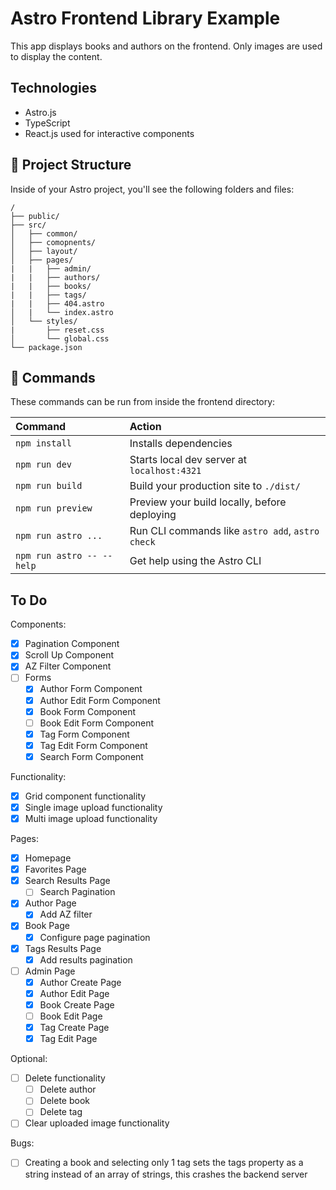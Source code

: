 # Astro Frontend Library Example
This app displays books and authors on the frontend. Only images are used to display the content.

## Technologies
- Astro.js
- TypeScript
- React.js used for interactive components

## 🚀 Project Structure

Inside of your Astro project, you'll see the following folders and files:

```text
/
├── public/
├── src/
│   ├── common/
│   ├── comopnents/
│   ├── layout/
│   ├── pages/
|   |   ├── admin/
|   |   ├── authors/
|   |   ├── books/
|   |   ├── tags/
|   |   ├── 404.astro
│   |   └── index.astro
│   └── styles/
|       ├── reset.css
│       └── global.css
└── package.json
```


## 🧞 Commands

These commands can be run from inside the frontend directory:

| Command                   | Action                                           |
| :------------------------ | :----------------------------------------------- |
| `npm install`             | Installs dependencies                            |
| `npm run dev`             | Starts local dev server at `localhost:4321`      |
| `npm run build`           | Build your production site to `./dist/`          |
| `npm run preview`         | Preview your build locally, before deploying     |
| `npm run astro ...`       | Run CLI commands like `astro add`, `astro check` |
| `npm run astro -- --help` | Get help using the Astro CLI                     |

## To Do
Components:
- [x] Pagination Component
- [x] Scroll Up Component
- [x] AZ Filter Component
- [ ] Forms
  - [x] Author Form Component
  - [x] Author Edit Form Component
  - [x] Book Form Component
  - [ ] Book Edit Form Component
  - [x] Tag Form Component
  - [x] Tag Edit Form Component
  - [x] Search Form Component

Functionality:
- [x] Grid component functionality
- [x] Single image upload functionality
- [x] Multi image upload functionality

Pages:
- [x] Homepage
- [x] Favorites Page
- [x] Search Results Page
  - [ ] Search Pagination
- [x] Author Page
  - [x] Add AZ filter
- [x] Book Page
  - [x] Configure page pagination
- [x] Tags Results Page
  - [x] Add results pagination
- [ ] Admin Page
  - [x] Author Create Page
  - [x] Author Edit Page
  - [x] Book Create Page
  - [ ] Book Edit Page
  - [x] Tag Create Page
  - [x] Tag Edit Page

Optional:
- [ ] Delete functionality
  - [ ] Delete author
  - [ ] Delete book
  - [ ] Delete tag
- [ ] Clear uploaded image functionality

Bugs:
- [ ] Creating a book and selecting only 1 tag sets the tags property as a string instead of an array of strings, this crashes the backend server